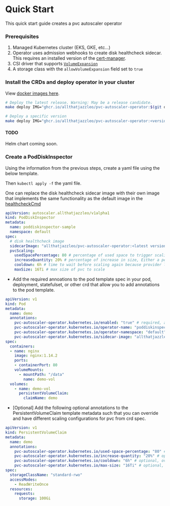 # Quick Start

This quick start guide creates a pvc autoscaler operator


### Prerequisites

1. Managed Kubernetes cluster (EKS, GKE, etc...)
2. Operator uses admission webhooks to create disk healthcheck sidecar. This requires an installed version of the [cert-manager](https://cert-manager.io/docs/).
3. CSI driver that supports [`VolumeExpansion`](https://kubernetes.io/docs/concepts/storage/persistent-volumes/#csi-volume-expansion)
4. A storage class with the `allowVolumeExpansion` field set to `true`


### Install the CRDs and deploy operator in your cluster

View [docker images here](https://github.com/allthatjazzleo/pvc-autoscaler-operator/pkgs/container/pvc-autoscaler-operator).

```sh
# Deploy the latest release. Warning: May be a release candidate.
make deploy IMG="ghcr.io/allthatjazzleo/pvc-autoscaler-operator:$(git describe --tags --abbrev=0)"

# Deploy a specific version
make deploy IMG="ghcr.io/allthatjazzleo/pvc-autoscaler-operator:<version you choose>"
```

#### TODO

Helm chart coming soon.


### Create a PodDiskInspector

Using the information from the previous steps, create a yaml file using the below template.

Then `kubectl apply -f` the yaml file.

One can replace the disk healthcheck sidecar image with their own image that implements the same functionality as the default image in the [healthcheckCmd](https://github.com/allthatjazzleo/pvc-autoscaler-operator/blob/main/cmd/healtcheck_cmd.go#L16)

```yaml
apiVersion: autoscaler.allthatjazzleo/v1alpha1
kind: PodDiskInspector
metadata:
  name: poddiskinspector-sample
  namespace: default
spec:
  # disk healthcheck image
  sidecarImage: "allthatjazzleo/pvc-autoscaler-operator:<latest version of operator>" # TODO
  pvcScaling:
    usedSpacePercentage: 80 # percentage of used space to trigger scaling
    increaseQuantity: 20% # percentage of increase in size, Either a percentage (e.g. 20%) or a resource storage quantity (e.g. 100Gi).
    cooldown: 6h # time to wait before scaling again because provider like AWS EBS has a 6 hour cooldown for api call
    maxSize: 16Ti # max size of pvc to scale
```

- Add the required annoations to the pod template spec in your pod, deployment, statefulset, or other crd that allow you to add annotations to the pod template.

```yaml
apiVersion: v1
kind: Pod
metadata:
  name: demo
  annotations:
    pvc-autoscaler-operator.kubernetes.io/enabled: "true" # required, allow operator to add sidecar
    pvc-autoscaler-operator.kubernetes.io/operator-name: "poddiskinspector-sample" # required, allow operator to add sidecar
    pvc-autoscaler-operator.kubernetes.io/operator-namespace: "default" # required, allow operator to add sidecar
    pvc-autoscaler-operator.kubernetes.io/sidecar-image: "allthatjazzleo/pvc-autoscaler-operator:0.0.1-aa69336" # optional, allow operator to use a different image from the above crd spec
spec:
  containers:
  - name: nginx
    image: nginx:1.14.2
    ports:
    - containerPort: 80
    volumeMounts:
      - mountPath: "/data"
        name: demo-vol
  volumes:
    - name: demo-vol
      persistentVolumeClaim:
        claimName: demo
```

- [Optional] Add the following optional annotations to the PersistentVolumeClaim template metadata such that you can override and have different scaling configurations for pvc from crd spec.

```yaml
apiVersion: v1
kind: PersistentVolumeClaim
metadata:
  name: demo
  annotations:
    pvc-autoscaler-operator.kubernetes.io/used-space-percentage: "80" # optional, override percentage of used space to trigger scaling
    pvc-autoscaler-operator.kubernetes.io/increase-quantity: "20%" # optional, override percentage of increase in size, Either a percentage (e.g. 20%) or a resource storage quantity (e.g. 100Gi).
    pvc-autoscaler-operator.kubernetes.io/cooldown: "6h" # optional, override time to wait before scaling again
    pvc-autoscaler-operator.kubernetes.io/max-size: "16Ti" # optional, override max size of pvc to scale
spec:
  storageClassName: "standard-rwo"
  accessModes:
    - ReadWriteOnce
  resources:
    requests:
      storage: 100Gi
```
